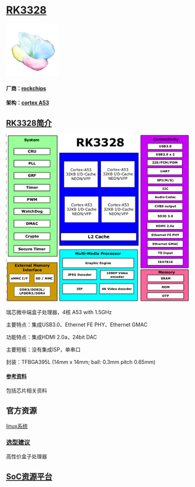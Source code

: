 ﻿# [RK3328](https://github.com/sochub/RK3328) 
[![sites](SoC/qitas.png)](http://www.qitas.cn)
#### 厂商：[rockchips](https://github.com/sochub/rockchips)
#### 架构：[cortex A53](https://github.com/sochub/CA53)

## [RK3328简介](https://github.com/sochub/RK3328/wiki)

[![sites](docs/3328.png)](docs/)

瑞芯微中端盒子处理器，4核 A53 with 1.5GHz

主要特点：集成USB3.0、Ethernet FE PHY、Ethernet GMAC

功能特点：集成HDMI 2.0a，24bit DAC

主要短板：没有集成ISP，单串口

封装：TFBGA395L (14mm x 14mm; ball: 0.3mm pitch 0.65mm)


#### [参考资料](docs/)

包括芯片相关资料

## 官方资源

 [linux系统](https://github.com/rockchip-linux/kernel.git)
 
### [选型建议](https://github.com/sochub)

高性价盒子处理器

##  [SoC资源平台](http://www.qitas.cn)
